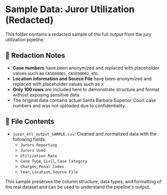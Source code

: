 # Sample Data: Juror Utilization (Redacted)

This folder contains a redacted sample of the full output from the jury utilization pipeline.

## 🔐 Redaction Notes

- **Case numbers** have been anonymized and replaced with placeholder values such as `CASE00001`, `CASE00002`, etc.
- **Location information and Source File** have been anonymized and replaced with placeholder values such as `X`
- **Only 100 rows** are included here to demonstrate structure and format without exposing sensitive data.
- The original data contains actual Santa Barbara Superior Court case numbers and was not uploaded due to confidentiality.

## 📄 File Contents

- `juror_etl_output_SAMPLE.csv`: Cleaned and normalized data with the following fields:
  - `Jurors Reporting`
  - `Jurors Used`
  - `Utilization Rate`
  - `Case Type`, `Civil`, `Case Category`
  - `Charges`, `Penal Codes`
  - `Year`, `Location`, `Source File`

This sample preserves the column structure, data types, and formatting of the real dataset and can be used to understand the pipeline's output.